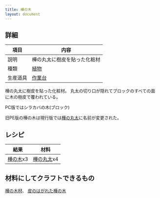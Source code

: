 ```yaml
---
title: 樺の木
layout: document
---
```

## 詳細

|項目|内容|
|---|---|
|説明|樺の丸太に樹皮を貼った化粧材|
|種類|[植物](植物)|
|生産道具|[作業台](作業台)|

樺の丸太に樹皮を貼った化粧材。
丸太の切り口が隠れてブロックのすべての面に木の樹皮で覆われている。

PC版ではシラカバの木(ブロック)

旧PE版の樺の木は現行版では[樺の丸太](樺の丸太)に名前が変更された。

## レシピ

|結果|材料|
|---|---|
|[樺の木](樺の木)x3|[樺の丸太](樺の丸太)x4|

## 材料にしてクラフトできるもの

[樺の木材](樺の木材)、
[皮のはがれた樺の木](皮のはがれた樺の木)

